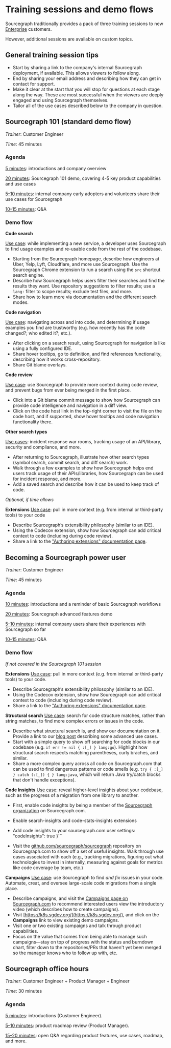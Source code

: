 # Training sessions and demo flows

Sourcegraph traditionally provides a pack of three training sessions to new [Enterprise](https://about.sourcegraph.com/pricing) customers.

However, additional sessions are available on custom topics.

## General training session tips

- Start by sharing a link to the company's internal Sourcegraph deployment, if available. This allows viewers to follow along.
- End by sharing your email address and describing how they can get in contact for support.
- Make it clear at the start that you will stop for questions at each stage along the way. These are most successful when the viewers are deeply engaged and using Sourcegraph themselves.
- Tailor all of the use cases described below to the company in question.

## Sourcegraph 101 (standard demo flow)

_Trainer_: Customer Engineer

_Time_: 45 minutes

### Agenda
<u>5 minutes</u>: introductions and company overview

<u>20 minutes</u>: Sourcegraph 101 demo, covering 4-5 key product capabilities and use cases

<u>5–10 minutes</u>: internal company early adopters and volunteers share their use cases for Sourcegraph

<u>10–15 minutes</u>: Q&A

### Demo flow

**Code search**

<u>Use case</u>: while implementing a new service, a developer uses Sourcegraph to find usage examples and re-usable code from the rest of the codebase.

- Starting from the Sourcegraph homepage, describe how engineers at Uber, Yelp, Lyft, Cloudflare, and more use Sourcegraph. Use the Sourcegraph Chrome extension to run a search using the `src` shortcut search engine.
- Describe how Sourcegraph helps users filter their searches and find the results they want. Use repository suggestions to filter results; use a `lang:` filter to scope results; exclude test files, and more.
- Share how to learn more via documentation and the different search modes.

**Code navigation**

<u>Use case</u>: navigating across and into code, and determining if usage examples you find are trustworthy (e.g. how recently has the code changed?; who edited it?; etc.).

- After clicking on a search result, using Sourcegraph for navigation is like using a fully configured IDE.
- Share hover tooltips, go to definition, and find references functionality, describing how it works cross-repository.
- Share Git blame overlays.

**Code review**

<u>Use case</u>: use Sourcegraph to provide more context during code review, and prevent bugs from ever being merged in the first place.

- Click into a Git blame commit message to show how Sourcegraph can provide code intelligence and navigation in a diff view.
- Click on the code host link in the top-right corner to visit the file on the code host, and if supported, show hover tooltips and code navigation functionality there.

**Other search types**

<u>Use cases</u>: incident response war rooms, tracking usage of an API/library, security and compliance, and more.

- After returning to Sourcegraph, illustrate how other search types (symbol search, commit search, and diff search) work.
- Walk through a few examples to show how Sourcegraph helps end users track usage of their APIs/libraries, how Sourcegraph can be used for incident response, and more.
- Add a saved search and describe how it can be used to keep track of code.

_Optional, if time allows_

**Extensions**
<u>Use case</u>: pull in more context (e.g. from internal or third-party tools) to your code

- Describe Sourcegraph’s extensibility philosophy (similar to an IDE).
- Using the Codecov extension, show how Sourcegraph can add critical context to code (including during code review).
- Share a link to the ["Authoring extensions" documentation page](https://docs.sourcegraph.com/extensions/authoring).

## Becoming a Sourcegraph power user

_Trainer_: Customer Engineer

_Time_: 45 minutes

### Agenda
<u>10 minutes</u>: introductions and a reminder of basic Sourcegraph workflows

<u>20 minutes</u>: Sourcegraph advanced features demo

<u>5–10 minutes</u>: internal company users share their experiences with Sourcegraph so far

<u>10–15 minutes</u>: Q&A

### Demo flow

_If not covered in the Sourcegraph 101 session_

**Extensions**
<u>Use case</u>: pull in more context (e.g. from internal or third-party tools) to your code.

- Describe Sourcegraph’s extensibility philosophy (similar to an IDE).
- Using the Codecov extension, show how Sourcegraph can add critical context to code (including during code review).
- Share a link to the ["Authoring extensions" documentation page](https://docs.sourcegraph.com/extensions/authoring).

**Structural search**
<u>Use case</u>: search for code structure matches, rather than string matches, to find more complex errors or issues in the code.

- Describe what structural search is, and show our documentation on it. Provide a link to our [blog post](https://about.sourcegraph.com/blog/going-beyond-regular-expressions-with-structural-code-search) describing some advanced use cases.
- Start with a simple query to show off searching for code blocks in our codebase (e.g. `if err != nil { :[_] } lang:go`). Highlight how structural search respects matching parentheses, curly braches, and similar.
- Share a more complex query across all code on Sourcegraph.com that can be used to find dangerous patterns or code smells (e.g. `try { :[_] } catch (:[_]) { } lang:java`, which will return Java try/catch blocks that don't handle exceptions).

**Code Insights**
<u>Use case</u>: reveal higher-level insights about your codebase, such as the progress of a migration from one library to another.

- First, enable code insights by being a member of the [Sourcegraph organization](https://sourcegraph.com/organizations/sourcegraph/members) on Sourcegraph.com.
- Enable search-insights and code-stats-insights extensions 
- Add code insights to your sourcegraph.com user settings:
        "codeInsights": true
    }```

- Visit the [github.com/sourcegraph/sourcegraph](https://sourcegraph.com/github.com/sourcegraph/sourcegraph) repository on Sourcegraph.com to show off a set of useful insights. Walk through use cases associated with each (e.g., tracking migrations, figuring out what technologies to invest in internally, measuring against goals for metrics like code coverage by team, etc.)

**Campaigns**
<u>Use case</u>: use Sourcegraph to find _and fix_ issues in your code. Automate, creat, and oversee large-scale code migrations from a single place.

- Describe campaigns, and visit the [Campaigns page on Sourcegraph.com](https://sourcegraph.com/campaigns) to recommend interested users view the introductory video (which describes how to create campaigns).
- Visit [https://k8s.sgdev.org/](https://k8s.sgdev.org/), and click on the **Campaigns** link to view existing demo campaigns.
- Visit one or two existing campaigns and talk through product capabilities.
- Focus on the value that comes from being able to manage such campaigns—stay on top of progress with the status and burndown chart, filter down to the repositories/PRs that haven't yet been merged so the manager knows who to follow up with, etc.

## Sourcegraph office hours

_Trainer_: Customer Engineer + Product Manager + Engineer

_Time_: 30 minutes

### Agenda
<u>5 minutes</u>: introductions (Customer Engineer).

<u>5–10 minutes</u>: product roadmap review (Product Manager).

<u>15–20 minutes</u>: open Q&A regarding product features, use cases, roadmap, and more.
